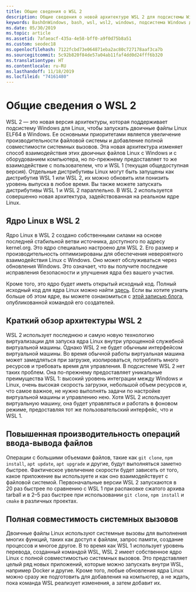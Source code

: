 ```yaml
---
title: Общие сведения о WSL 2
description: Общие сведения о новой архитектуре WSL 2 для подсистемы Windows для Linux
keywords: BashOnWindows, bash, wsl, wsl2, windows, подсистема Windows для Linux, windowssubsystem, ubuntu, debian, suse, windows 10, установка
ms.date: 05/30/2019
ms.topic: article
ms.assetid: 7afaeacf-435a-4e58-bff0-a9f0d75b8a51
ms.custom: seodec18
ms.openlocfilehash: 7122fcbd73e064871eba2ac80c727178aaf3ca7b
ms.sourcegitcommit: 5c92b820f84de57a04ab11faf4dd0d24fff6b320
ms.translationtype: HT
ms.contentlocale: ru-RU
ms.lasthandoff: 11/18/2019
ms.locfileid: "74161480"
---
```

# <a name="about-wsl-2"></a>Общие сведения о WSL 2

WSL 2 — это новая версия архитектуры, которая поддерживает подсистему Windows для Linux, чтобы запускать двоичные файлы Linux ELF64 в Windows. Ее основными приоритетами является увеличение производительности файловой системы и добавление полной совместимости системных вызовов. Эта новая архитектура изменяет способ взаимодействия этих двоичных файлов Linux с Windows и с оборудованием компьютера, но по-прежнему предоставляет то же взаимодействие с пользователем, что и WSL 1 (текущая общедоступная версия). Отдельные дистрибутивы Linux могут быть запущены как дистрибутив WSL 1 или WSL 2, их можно обновить или понизить уровень выпуска в любое время. Вы также можете запускать дистрибутивы WSL 1 и WSL 2 параллельно. В WSL 2 используется совершенно новая архитектура, задействованная на реальном ядре Linux.

## <a name="linux-kernel-in-wsl-2"></a>Ядро Linux в WSL 2

Ядро Linux в WSL 2 создано собственными силами на основе последней стабильной ветви источника, доступного по адресу kernel.org. Это ядро специально настроено для WSL 2. Его размер и производительность оптимизированы для обеспечения невероятного взаимодействия Linux с Windows. Оно может обслуживаться через обновления Windows. Это означает, что вы получите последние исправления безопасности и улучшения ядра без вашего участия.

Кроме того, это ядро будет иметь открытый исходный код. Полный исходный код для ядра Linux можно найти [здесь](https://github.com/microsoft/WSL2-Linux-Kernel). Если вы хотите узнать больше об этом ядре, вы можете ознакомиться с [этой записью блога](https://devblogs.microsoft.com/commandline/shipping-a-linux-kernel-with-windows/), опубликованной командой его создателей.

## <a name="brief-overview-of-the-wsl-2-architecture"></a>Краткий обзор архитектуры WSL 2

WSL 2 использует последнюю и самую новую технологию виртуализации для запуска ядра Linux внутри упрощенной служебной виртуальной машины. Однако WSL 2 не будет обычным интерфейсом виртуальной машины. Во время обычной работы виртуальная машина может замедляться при загрузке, изолироваться, потреблять много ресурсов и требовать время для управления. В подсистеме WSL 2 нет таких проблем. Она по-прежнему предоставляет уникальные преимущества WSL 1: высокий уровень интеграции между Windows и Linux, очень высокая скорость загрузки, небольшой объем ресурсов и, что самое важное, не нужно выполнять задачи по настройке виртуальной машины и управлению нею. Хотя WSL 2 использует виртуальную машину, она будет управляться и работать в фоновом режиме, предоставляя тот же пользовательский интерфейс, что и WSL 1.

## <a name="increased-file-io-performance"></a>Повышенная производительность операций ввода-вывода файлов

Операции с большими объемами файлов, такие как `git clone`, `npm install`, `apt update`, `apt upgrade` и другие, будут выполняться заметно быстрее. Фактическое увеличение скорости будет зависеть от того, какое приложение вы используете и как оно взаимодействует с файловой системой. Первоначальные версии WSL 2 запускаются в 20 раз быстрее по сравнению с WSL 1 при распаковке сжатого архива tarball и в 2–5 раз быстрее при использовании `git clone`, `npm install` и `cmake` в различных проектах.

## <a name="full-system-call-compatibility"></a>Полная совместимость системных вызовов

Двоичные файлы Linux используют системные вызовы для выполнения многих функций, таких как доступ к файлам, запрос памяти, создание процессов и многое другое. В то время как WSL 1 использует уровень перевода, созданный командой WSL, WSL 2 имеет собственное ядро Linux с полной совместимостью системных вызовов. Это представляет целый ряд новых приложений, которые можно запускать внутри WSL, например Docker и другие. Кроме того, любые обновления ядра Linux можно сразу же подготовить для добавления на компьютер, а не ждать, пока команда WSL реализует изменения, а затем добавит их.